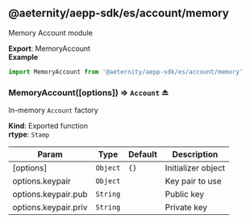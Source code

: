 <a id="module_@aeternity/aepp-sdk/es/account/memory"></a>

## @aeternity/aepp-sdk/es/account/memory
Memory Account module

**Export**: MemoryAccount  
**Example**  
```js
import MemoryAccount from '@aeternity/aepp-sdk/es/account/memory'
```
<a id="exp_module_@aeternity/aepp-sdk/es/account/memory--MemoryAccount"></a>

### MemoryAccount([options]) ⇒ `Account` ⏏
In-memory `Account` factory

**Kind**: Exported function  
**rtype**: `Stamp`

| Param | Type | Default | Description |
| --- | --- | --- | --- |
| [options] | `Object` | <code>{}</code> | Initializer object |
| options.keypair | `Object` |  | Key pair to use |
| options.keypair.pub | `String` |  | Public key |
| options.keypair.priv | `String` |  | Private key |

